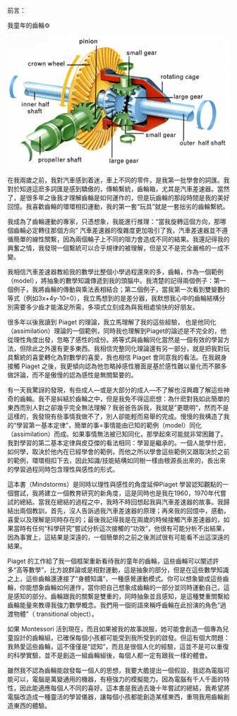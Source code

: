 前言：

我童年的齒輪⚙️

![car differential](https://github.com/asj252/Papert_Mindstorms_Chinese/raw/master/images/car_differential.jpg)

在我兩歲之前，我對汽車感到着迷，車上不同的零件，是我第一批學會的詞匯。我對於知道這麽多詞匯是感到驕傲的，傳輸繫統，齒輪箱，尤其是汽車差速器。當然了，是很多年之後我才理解齒輪是如何運作的，但是玩齒輪的那段時間是我的美好回憶。我喜歡齒輪的環環相扣運動，我的第一套“玩具”就是一套拙劣的齒輪繫統。

我成為了齒輪運動的專家，只憑想象，我能進行推理：“當我旋轉這個方向，那哪個齒輪必定轉往那個方向” 汽車差速器的復雜度更加吸引了我，汽車差速器並不遵循簡單的線性關繫，因為兩個輪子上不同的阻力會造成不同的結果。我還記得我的興奮之情，我發現一個繫統可以合乎規律的被理解，但是又不是完全嚴格的一成不變。

我相信汽車差速器教給我的數學比整個小學過程還來的多，齒輪，作為一個範例（model），將抽象的數學知識傳遞到我的頭腦中。我清楚的記得兩個例子：第一個例子，我將齒輪的傳動與乘法表相結合；第二個例子，當我第一次看到雙變數的等式（例如3x+4y-10=0），我立馬想到的是差分器，我默想我心中的齒輪結構分別需要多少齒才能滿足所需，多項式立刻成為與我相處愉快的好朋友。

很多年以後我讀到 Piaget 的理論，我立馬理解了我的這些經驗， 也是他同化（assimilation）理論的一個範例，同時我也理解到Piaget的論述是不完全的，他從理性角度出發，忽略了感性的成份。將等式與齒輪同化當然是一個有效的學習方法，但除此之外還有更多東西。我相信完整同化理論還有另一部分，就是把我對玩具繫統的喜愛轉化為對數學的喜愛，我也相信 Piaget 會同意我的看法。在我親身接觸 Piaget 之後，我更傾向認為他忽略掉感性層面是基於感性難以量化而不願多做評論，而不是傲慢的認為感性是無關緊要的。

有一天我驚訝的發現，有些成人—或是大部分的成人—不了解也沒興趣了解這些神奇的齒輪。我不是糾結於齒輪之中，但是我免不得這麽想：為什麽對我如此簡單的東西而別人對之卻幾乎完全無法理解？我爸爸告訴我，我就是”更聰明“，然而不是這樣的，我發現有些事情我做不了，別人卻能輕而易舉的完成。慢慢的我構造了我的“學習第一基本定律”，簡單的事=事情能由已知的範例（model）同化（assimilation）而成。如果事情無法被已知同化，那學起來可能就非常困難了。我對學習的第二基本定律與皮亞傑的看法相同：學習是繼承的。一個人能學什麽，如何學，取決於他內在已經學會的範例，而他之所以學會這些範例又跟取決於之前的範例，環環相扣下去，因此知識/技能結構如同樹一樣由根源長出來的，長出來的學習過程同時包含理性與感性的形式。

這本書（Mindstorms）是同時以理性與感性的角度延伸Piaget 學習認知觀點的一個嘗試，我將建立一個教育研究的新角度，這是同時也是我在1960，1970年代嘗試的總結。當我在總結的過程之中，我時不時回想起我與汽車差速器的故事。我歸結出兩個教訓，首先，沒人告訴過我汽車差速器的原理；再來我的回憶中，感動，喜愛以及理解是同時存在的；最後我記得我是在兩歲的時候接觸汽車差速器的，如果當時有任何“科學研究”嘗試分析這次接觸的“功效”，他很有可能分析不出結果，因為事實上，這結果是深遠的，一個簡單的之前之後測試很有可能看不出這深遠的結果。

Piaget 的工作給了我一個框架重新看待我的童年的齒輪，這些齒輪可以闡述許多“高等數學”，比方說群論或是相對運動，這是抽象的部分，但是在這些數學知識之上，這些齒輪還連接了“身體知識”，一種感覺運動模式。你可以想象變成這些齒輪，你能想象齒輪如何運作，當你把自己想象成齒輪的一部分並同時運動自己，這是感知的部分。齒輪跟我的關繫是雙重的，同時抽象並且感知，是這種雙重關繫給齒輪能量來教導我強力數學概念。我們用一個術語來稱呼齒輪在此扮演的角色“過渡物體”（ transitional object）。

如果 Montessori 活到現在，而且如果被我的故事說服，她可能會創造一個專為兒童設計的齒輪組，已確保每個小孩都可能受到我所受到的啟發。但這有個大問題：我熱愛這些齒輪，這不僅僅是“認知”，而且是很個人化的經驗，這並不是可以重復的科學實驗，並不是創造一組齒輪組後，每個人都一定有跟我一樣的體會。

雖然我不認為齒輪能啟發每一個人的思想，我要大膽提出一個假設，我認為電腦可能可以，電腦是萬變通用的機器，有極強力的模擬能力。因為電腦有千人千面的特性，因此能適應每個人不同的喜好。這本書是我過去幾十年嘗試的總結，我希望將電腦改造成一種靈活的學習儀器，讓每個小孩都能創造某樣東西，重現我用齒輪創造東西的體驗。
